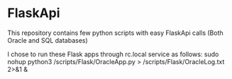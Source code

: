 # FlaskApi
This repository contains few python scripts with easy FlaskApi calls (Both Oracle and SQL databases)

I chose to run these Flask apps through rc.local service as follows:
sudo nohup python3 /scripts/Flask/OracleApp.py > /scripts/Flask/OracleLog.txt 2>&1 &
